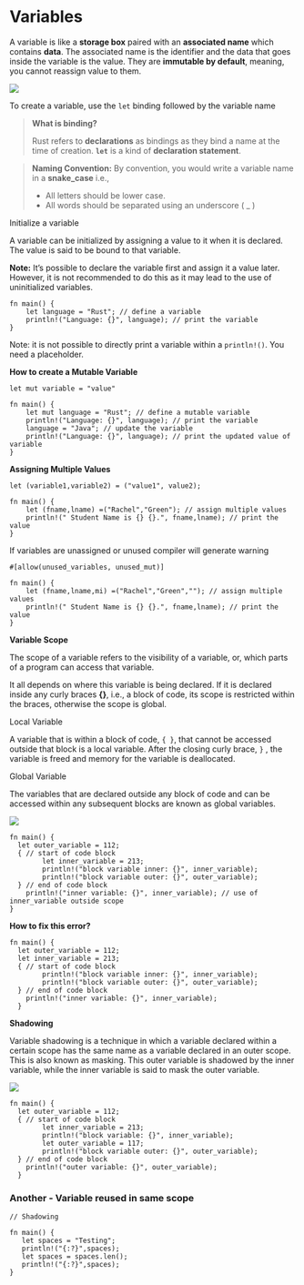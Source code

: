 # Variables

A variable is like a **storage box** paired with an **associated name** which contains **data**. The associated name is the identifier and the data that goes inside the variable is the value. They are **immutable by default**, meaning, you cannot reassign value to them.

![](../.gitbook/assets/02\_variable.png)

To create a variable, use the `let` binding followed by the variable name

> **What is binding?**
>
>
>
> Rust refers to **declarations** as bindings as they bind a name at the time of creation. **`let`** is a kind of **declaration statement**.

> **Naming Convention:** By convention, you would write a variable name in a **snake\_case** i.e.,
>
>
>
> * All letters should be lower case.
> * All words should be separated using an underscore ( \_ )
>
>

Initialize a variable

A variable can be initialized by assigning a value to it when it is declared. The value is said to be bound to that variable.

**Note:** It’s possible to declare the variable first and assign it a value later. However, it is not recommended to do this as it may lead to the use of uninitialized variables.

```
fn main() {
    let language = "Rust"; // define a variable
    println!("Language: {}", language); // print the variable
}
```

Note: it is not possible to directly print a variable within a `println!()`. You need a placeholder.



**How to create a Mutable Variable**

```
let mut variable = "value"
```

```
fn main() {
    let mut language = "Rust"; // define a mutable variable
    println!("Language: {}", language); // print the variable
    language = "Java"; // update the variable
    println!("Language: {}", language); // print the updated value of variable
}
```

**Assigning Multiple Values**

```
let (variable1,variable2) = ("value1", value2);
```

```
fn main() {
    let (fname,lname) =("Rachel","Green"); // assign multiple values
    println!(" Student Name is {} {}.", fname,lname); // print the value
}
```

If variables are unassigned or unused compiler will generate warning

```
#[allow(unused_variables, unused_mut)]
```

```
fn main() {
    let (fname,lname,mi) =("Rachel","Green",""); // assign multiple values
    println!(" Student Name is {} {}.", fname,lname); // print the value
}
```

**Variable Scope**

The scope of a variable refers to the visibility of a variable, or, which parts of a program can access that variable.

It all depends on where this variable is being declared. If it is declared inside any curly braces **{}**, i.e., a block of code, its scope is restricted within the braces, otherwise the scope is global.

Local Variable

A variable that is within a block of code, `{ }`, that cannot be accessed outside that block is a local variable. After the closing curly brace, `}` , the variable is freed and memory for the variable is deallocated.

Global Variable

The variables that are declared outside any block of code and can be accessed within any subsequent blocks are known as global variables.

![](../.gitbook/assets/02\_variable\_scope.png)

```
fn main() {
  let outer_variable = 112;
  { // start of code block
        let inner_variable = 213;
        println!("block variable inner: {}", inner_variable);
        println!("block variable outer: {}", outer_variable);
  } // end of code block
    println!("inner variable: {}", inner_variable); // use of inner_variable outside scope
}

```

**How to fix this error?**

```
fn main() {
  let outer_variable = 112;
  let inner_variable = 213;
  { // start of code block
        println!("block variable inner: {}", inner_variable);
        println!("block variable outer: {}", outer_variable);
  } // end of code block
    println!("inner variable: {}", inner_variable);
  }

```

**Shadowing**

Variable shadowing is a technique in which a variable declared within a certain scope has the same name as a variable declared in an outer scope. This is also known as masking. This outer variable is shadowed by the inner variable, while the inner variable is said to mask the outer variable.

![](../.gitbook/assets/02\_variable\_shadowing.png)

```
fn main() {
  let outer_variable = 112;
  { // start of code block
        let inner_variable = 213;
        println!("block variable: {}", inner_variable);
        let outer_variable = 117;
        println!("block variable outer: {}", outer_variable);
  } // end of code block
    println!("outer variable: {}", outer_variable);
  }
```

### Another - Variable reused in same scope

```
// Shadowing

fn main() {
   let spaces = "Testing";
   println!("{:?}",spaces);
   let spaces = spaces.len();
   println!("{:?}",spaces);
}
```
